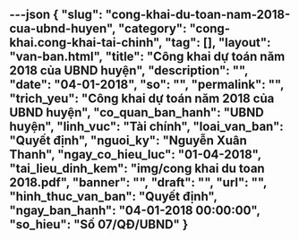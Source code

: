 ---json
{
    "slug": "cong-khai-du-toan-nam-2018-cua-ubnd-huyen",
    "category": "cong-khai.cong-khai-tai-chinh",
    "tag": [],
    "layout": "van-ban.html",
    "title": "Công khai dự toán năm 2018 của UBND huyện",
    "description": "",
    "date": "04-01-2018",
    "so": "",
    "permalink": "",
    "trich_yeu": "Công khai dự toán năm 2018 của UBND huyện",
    "co_quan_ban_hanh": "UBND huyện",
    "linh_vuc": "Tài chính",
    "loai_van_ban": "Quyết định",
    "nguoi_ky": "Nguyễn Xuân Thanh",
    "ngay_co_hieu_luc": "01-04-2018",
    "tai_lieu_dinh_kem": "img/cong khai du toan 2018.pdf",
    "banner": "",
    "draft": "",
    "url": "",
    "hinh_thuc_van_ban": "Quyết định",
    "ngay_ban_hanh": "04-01-2018 00:00:00",
    "so_hieu": "Số 07/QĐ/UBND"
}
---
